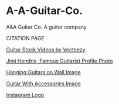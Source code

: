 # A-A-Guitar-Co.
A&A Guitar Co. A guitar company.

CITATION PAGE

<a href="https://www.vecteezy.com/free-videos/guitar">Guitar Stock Videos by Vecteezy</a>

<a href="https://www.artphotolimited.com/us-en/fine-art-photography/concert-and-music/rock-music/rock-us-music/jimi-hendrix/photo/paris-match/jimi-hendrix-1">Jimi Hendrix, Famous Guitarist Profile Photo</a>

<a href="https://www.stringswing.com/blog/guitar-wall-display-ideas/">Hanging Guitars on Wall Image</a>

<a href="https://global.fcgrtokyo.com/universal-space.html">Guitar With Accessories Image</a>


<a href="https://www.streamlinehq.com/icons/download/instagram-logo--29340">Instagram Logo</a>